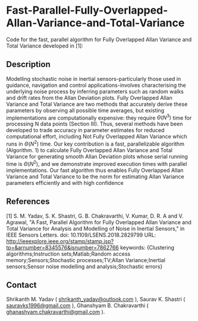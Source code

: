 # Fast-Parallel-Fully-Overlapped-Allan-Variance-and-Total-Variance
Code for the fast, parallel algorithm for Fully Overlapped Allan Variance and Total Variance developed in [1]:

## Description
Modelling stochastic noise in inertial sensors-particularly those used in guidance, navigation and control applications-involves characterising the underlying noise process by inferring parameters such as random walks and drift rates from the Allan Deviation plots. Fully Overlapped Allan Variance and Total Variance are two methods that accurately derive these parameters by observing all possible time averages, but existing implementations are computationally expensive: they require $\Theta(N^3)$ time for processing N data points (Section III). Thus, several methods have been developed to trade accuracy in parameter estimates for reduced computational effort, including Not Fully Overlapped Allan Variance which runs in $\Theta(N^2)$  time. Our key contribution is a fast, parallelizable algorithm (Algorithm. 1) to calculate Fully Overlapped Allan Variance and Total Variance for generating smooth Allan Deviation plots whose serial running time is $\Theta(N^2)$, and we demonstrate improved execution times with parallel implementations. Our fast algorithm thus enables Fully Overlapped Allan Variance and Total Variance to be the norm for estimating Allan Variance parameters efficiently and with high confidence

## References
[1] S. M. Yadav, S. K. Shastri, G. B. Chakravarthi, V. Kumar, D. R. A and V. Agrawal, "A Fast, Parallel Algorithm for Fully Overlapped Allan Variance and Total Variance for Analysis and Modelling of Noise in Inertial Sensors," in IEEE Sensors Letters.
doi: 10.1109/LSENS.2018.2829799
URL: http://ieeexplore.ieee.org/stamp/stamp.jsp?tp=&arnumber=8345576&isnumber=7862766
keywords: {Clustering algorithms;Instruction sets;Matlab;Random access memory;Sensors;Stochastic processes;TV;Allan Variance;Inertial sensors;Sensor noise modelling and analysis;Stochastic errors}

## Contact
Shrikanth M. Yadav ( shrikanth_yadav@outlook.com ), Saurav K. Shastri ( sauravks1996@gmail.com ), Ghanshyam B. Chakravarthi ( ghanashyam.chakravarthi@gmail.com ).
